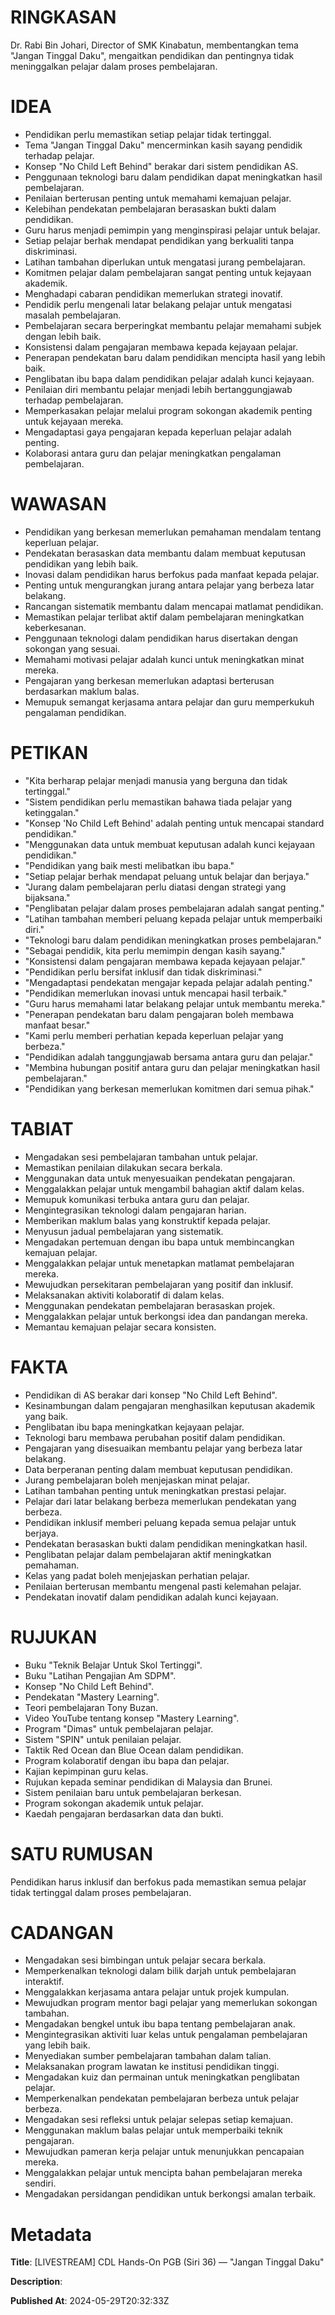 # RINGKASAN
Dr. Rabi Bin Johari, Director of SMK Kinabatun, membentangkan tema "Jangan Tinggal Daku", mengaitkan pendidikan dan pentingnya tidak meninggalkan pelajar dalam proses pembelajaran.

# IDEA
- Pendidikan perlu memastikan setiap pelajar tidak tertinggal.
- Tema "Jangan Tinggal Daku" mencerminkan kasih sayang pendidik terhadap pelajar.
- Konsep "No Child Left Behind" berakar dari sistem pendidikan AS.
- Penggunaan teknologi baru dalam pendidikan dapat meningkatkan hasil pembelajaran.
- Penilaian berterusan penting untuk memahami kemajuan pelajar.
- Kelebihan pendekatan pembelajaran berasaskan bukti dalam pendidikan.
- Guru harus menjadi pemimpin yang menginspirasi pelajar untuk belajar.
- Setiap pelajar berhak mendapat pendidikan yang berkualiti tanpa diskriminasi.
- Latihan tambahan diperlukan untuk mengatasi jurang pembelajaran.
- Komitmen pelajar dalam pembelajaran sangat penting untuk kejayaan akademik.
- Menghadapi cabaran pendidikan memerlukan strategi inovatif.
- Pendidik perlu mengenali latar belakang pelajar untuk mengatasi masalah pembelajaran.
- Pembelajaran secara berperingkat membantu pelajar memahami subjek dengan lebih baik.
- Konsistensi dalam pengajaran membawa kepada kejayaan pelajar.
- Penerapan pendekatan baru dalam pendidikan mencipta hasil yang lebih baik.
- Penglibatan ibu bapa dalam pendidikan pelajar adalah kunci kejayaan.
- Penilaian diri membantu pelajar menjadi lebih bertanggungjawab terhadap pembelajaran.
- Memperkasakan pelajar melalui program sokongan akademik penting untuk kejayaan mereka.
- Mengadaptasi gaya pengajaran kepada keperluan pelajar adalah penting.
- Kolaborasi antara guru dan pelajar meningkatkan pengalaman pembelajaran.

# WAWASAN
- Pendidikan yang berkesan memerlukan pemahaman mendalam tentang keperluan pelajar.
- Pendekatan berasaskan data membantu dalam membuat keputusan pendidikan yang lebih baik.
- Inovasi dalam pendidikan harus berfokus pada manfaat kepada pelajar.
- Penting untuk mengurangkan jurang antara pelajar yang berbeza latar belakang.
- Rancangan sistematik membantu dalam mencapai matlamat pendidikan.
- Memastikan pelajar terlibat aktif dalam pembelajaran meningkatkan keberkesanan.
- Penggunaan teknologi dalam pendidikan harus disertakan dengan sokongan yang sesuai.
- Memahami motivasi pelajar adalah kunci untuk meningkatkan minat mereka.
- Pengajaran yang berkesan memerlukan adaptasi berterusan berdasarkan maklum balas.
- Memupuk semangat kerjasama antara pelajar dan guru memperkukuh pengalaman pendidikan.

# PETIKAN
- "Kita berharap pelajar menjadi manusia yang berguna dan tidak tertinggal."
- "Sistem pendidikan perlu memastikan bahawa tiada pelajar yang ketinggalan."
- "Konsep 'No Child Left Behind' adalah penting untuk mencapai standard pendidikan."
- "Menggunakan data untuk membuat keputusan adalah kunci kejayaan pendidikan."
- "Pendidikan yang baik mesti melibatkan ibu bapa."
- "Setiap pelajar berhak mendapat peluang untuk belajar dan berjaya."
- "Jurang dalam pembelajaran perlu diatasi dengan strategi yang bijaksana."
- "Penglibatan pelajar dalam proses pembelajaran adalah sangat penting."
- "Latihan tambahan memberi peluang kepada pelajar untuk memperbaiki diri."
- "Teknologi baru dalam pendidikan meningkatkan proses pembelajaran."
- "Sebagai pendidik, kita perlu memimpin dengan kasih sayang."
- "Konsistensi dalam pengajaran membawa kepada kejayaan pelajar."
- "Pendidikan perlu bersifat inklusif dan tidak diskriminasi."
- "Mengadaptasi pendekatan mengajar kepada pelajar adalah penting."
- "Pendidikan memerlukan inovasi untuk mencapai hasil terbaik."
- "Guru harus memahami latar belakang pelajar untuk membantu mereka."
- "Penerapan pendekatan baru dalam pengajaran boleh membawa manfaat besar."
- "Kami perlu memberi perhatian kepada keperluan pelajar yang berbeza."
- "Pendidikan adalah tanggungjawab bersama antara guru dan pelajar."
- "Membina hubungan positif antara guru dan pelajar meningkatkan hasil pembelajaran."
- "Pendidikan yang berkesan memerlukan komitmen dari semua pihak."

# TABIAT
- Mengadakan sesi pembelajaran tambahan untuk pelajar.
- Memastikan penilaian dilakukan secara berkala.
- Menggunakan data untuk menyesuaikan pendekatan pengajaran.
- Menggalakkan pelajar untuk mengambil bahagian aktif dalam kelas.
- Memupuk komunikasi terbuka antara guru dan pelajar.
- Mengintegrasikan teknologi dalam pengajaran harian.
- Memberikan maklum balas yang konstruktif kepada pelajar.
- Menyusun jadual pembelajaran yang sistematik.
- Mengadakan pertemuan dengan ibu bapa untuk membincangkan kemajuan pelajar.
- Menggalakkan pelajar untuk menetapkan matlamat pembelajaran mereka.
- Mewujudkan persekitaran pembelajaran yang positif dan inklusif.
- Melaksanakan aktiviti kolaboratif di dalam kelas.
- Menggunakan pendekatan pembelajaran berasaskan projek.
- Menggalakkan pelajar untuk berkongsi idea dan pandangan mereka.
- Memantau kemajuan pelajar secara konsisten.

# FAKTA
- Pendidikan di AS berakar dari konsep "No Child Left Behind".
- Kesinambungan dalam pengajaran menghasilkan keputusan akademik yang baik.
- Penglibatan ibu bapa meningkatkan kejayaan pelajar.
- Teknologi baru membawa perubahan positif dalam pendidikan.
- Pengajaran yang disesuaikan membantu pelajar yang berbeza latar belakang.
- Data berperanan penting dalam membuat keputusan pendidikan.
- Jurang pembelajaran boleh menjejaskan minat pelajar.
- Latihan tambahan penting untuk meningkatkan prestasi pelajar.
- Pelajar dari latar belakang berbeza memerlukan pendekatan yang berbeza.
- Pendidikan inklusif memberi peluang kepada semua pelajar untuk berjaya.
- Pendekatan berasaskan bukti dalam pendidikan meningkatkan hasil.
- Penglibatan pelajar dalam pembelajaran aktif meningkatkan pemahaman.
- Kelas yang padat boleh menjejaskan perhatian pelajar.
- Penilaian berterusan membantu mengenal pasti kelemahan pelajar.
- Pendekatan inovatif dalam pendidikan adalah kunci kejayaan.

# RUJUKAN
- Buku "Teknik Belajar Untuk Skol Tertinggi".
- Buku "Latihan Pengajian Am SDPM".
- Konsep "No Child Left Behind".
- Pendekatan "Mastery Learning".
- Teori pembelajaran Tony Buzan.
- Video YouTube tentang konsep "Mastery Learning".
- Program "Dimas" untuk pembelajaran pelajar.
- Sistem "SPIN" untuk penilaian pelajar.
- Taktik Red Ocean dan Blue Ocean dalam pendidikan.
- Program kolaboratif dengan ibu bapa dan pelajar.
- Kajian kepimpinan guru kelas.
- Rujukan kepada seminar pendidikan di Malaysia dan Brunei.
- Sistem penilaian baru untuk pembelajaran berkesan.
- Program sokongan akademik untuk pelajar.
- Kaedah pengajaran berdasarkan data dan bukti.

# SATU RUMUSAN
Pendidikan harus inklusif dan berfokus pada memastikan semua pelajar tidak tertinggal dalam proses pembelajaran.

# CADANGAN
- Mengadakan sesi bimbingan untuk pelajar secara berkala.
- Memperkenalkan teknologi dalam bilik darjah untuk pembelajaran interaktif.
- Menggalakkan kerjasama antara pelajar untuk projek kumpulan.
- Mewujudkan program mentor bagi pelajar yang memerlukan sokongan tambahan.
- Mengadakan bengkel untuk ibu bapa tentang pembelajaran anak.
- Mengintegrasikan aktiviti luar kelas untuk pengalaman pembelajaran yang lebih baik.
- Menyediakan sumber pembelajaran tambahan dalam talian.
- Melaksanakan program lawatan ke institusi pendidikan tinggi.
- Mengadakan kuiz dan permainan untuk meningkatkan penglibatan pelajar.
- Memperkenalkan pendekatan pembelajaran berbeza untuk pelajar berbeza.
- Mengadakan sesi refleksi untuk pelajar selepas setiap kemajuan.
- Menggunakan maklum balas pelajar untuk memperbaiki teknik pengajaran.
- Mewujudkan pameran kerja pelajar untuk menunjukkan pencapaian mereka.
- Menggalakkan pelajar untuk mencipta bahan pembelajaran mereka sendiri.
- Mengadakan persidangan pendidikan untuk berkongsi amalan terbaik.

# Metadata
**Title**: [LIVESTREAM] CDL Hands-On PGB (Siri 36) — "Jangan Tinggal Daku"

**Description**: 

**Published At**: 2024-05-29T20:32:33Z